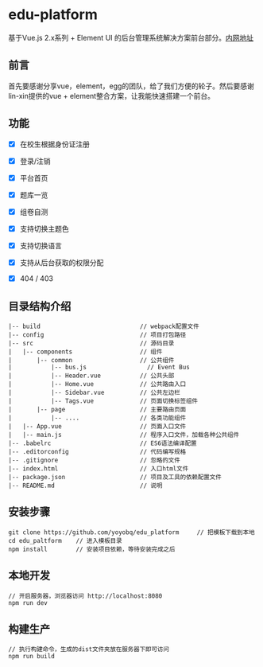 # edu-platform #
基于Vue.js 2.x系列 + Element UI 的后台管理系统解决方案前台部分。[内网地址](192.168.72.55)

## 前言 ##
首先要感谢分享vue，element，egg的团队，给了我们方便的轮子。然后要感谢lin-xin提供的vue + element整合方案，让我能快速搭建一个前台。

## 功能 ##
- [x] 在校生根据身份证注册
- [x] 登录/注销
- [x] 平台首页
- [x] 题库一览
- [x] 组卷自测
- [x] 支持切换主题色
- [x] 支持切换语言
- [x] 支持从后台获取的权限分配
- [x] 404 / 403


## 目录结构介绍 ##

	|-- build                            // webpack配置文件
	|-- config                           // 项目打包路径
	|-- src                              // 源码目录
	|   |-- components                   // 组件
	|       |-- common                   // 公共组件
	|           |-- bus.js           	   // Event Bus
	|           |-- Header.vue           // 公共头部
	|           |-- Home.vue           	 // 公共路由入口
	|           |-- Sidebar.vue          // 公共左边栏
	|           |-- Tags.vue           	 // 页面切换标签组件
	|       |-- page                   	 // 主要路由页面
	|           |-- ....                 // 各类功能组件
	|   |-- App.vue                      // 页面入口文件
	|   |-- main.js                      // 程序入口文件，加载各种公共组件
	|-- .babelrc                         // ES6语法编译配置
	|-- .editorconfig                    // 代码编写规格
	|-- .gitignore                       // 忽略的文件
	|-- index.html                       // 入口html文件
	|-- package.json                     // 项目及工具的依赖配置文件
	|-- README.md                        // 说明


## 安装步骤 ##

	git clone https://github.com/yoyobq/edu_platform     // 把模板下载到本地
	cd edu_paltform    // 进入模板目录
	npm install        // 安装项目依赖，等待安装完成之后

## 本地开发 ##

	// 开启服务器，浏览器访问 http://localhost:8080
	npm run dev

## 构建生产 ##

	// 执行构建命令，生成的dist文件夹放在服务器下即可访问
	npm run build